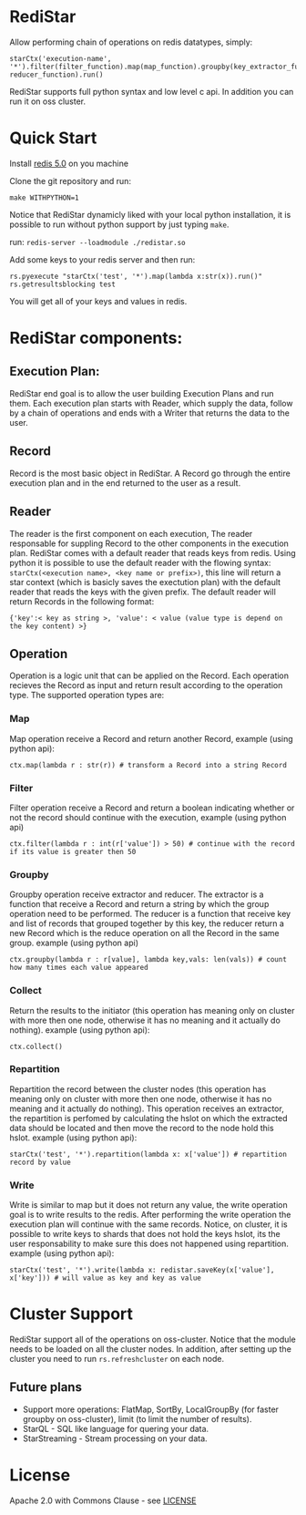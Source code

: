 # RediStar
Allow performing chain of operations on redis datatypes, simply:
```
starCtx('execution-name', '*').filter(filter_function).map(map_function).groupby(key_extractor_function, reducer_function).run()
```
RediStar supports full python syntax and low level c api. In addition you can run it on oss cluster.

# Quick Start
Install [redis 5.0](https://redis.io/) on you machine

Clone the git repository and run:
```
make WITHPYTHON=1
```

Notice that RediStar dynamicly liked with your local python installation, it is possible to run without python support by just typing `make`.

run: `redis-server --loadmodule ./redistar.so`

Add some keys to your redis server and then run:
```
rs.pyexecute "starCtx('test', '*').map(lambda x:str(x)).run()"
rs.getresultsblocking test
```
You will get all of your keys and values in redis.

# RediStar components:
## Execution Plan:
RediStar end goal is to allow the user building Execution Plans and run them. Each execution plan starts with Reader, which supply the data, follow by a chain of operations and ends with a Writer that returns the data to the user.

## Record
Record is the most basic object in RediStar. A Record go through the entire execution plan and in the end returned to the user as a result.

## Reader
The reader is the first component on each execution, The reader responsable for suppling Record to the other components in the execution plan. RediStar comes with a default reader that reads keys from redis. Using python it is possible to use the default reader with the flowing syntax: `starCtx(<execution name>, <key name or prefix>)`, this line will return a star context (which is basicly saves the exectution plan) with the default reader that reads the keys with the given prefix. The default reader will return Records in the following format:
```
{'key':< key as string >, 'value': < value (value type is depend on the key content) >}
```

## Operation
Operation is a logic unit that can be applied on the Record. Each operation recieves the Record as input and return result according to the operation type. The supported operation types are:

### Map
Map operation receive a Record and return another Record, example (using python api):
```
ctx.map(lambda r : str(r)) # transform a Record into a string Record
```

### Filter
Filter operation receive a Record and return a boolean indicating whether or not the record should continue with the execution, example (using python api)
```
ctx.filter(lambda r : int(r['value']) > 50) # continue with the record if its value is greater then 50
```

### Groupby
Groupby operation receive extractor and reducer. The extractor is a function that receive a Record and return a string by which the group operation need to be performed. The reducer is a function that receive key and list of records that grouped together by this key, the reducer return a new Record which is the reduce operation on all the Record in the same group. example (using python api)
```
ctx.groupby(lambda r : r[value], lambda key,vals: len(vals)) # count how many times each value appeared
```

### Collect
Return the results to the initiator (this operation has meaning only on cluster with more then one node, otherwise it has no meaning and it actually do nothing). example (using python api):
```
ctx.collect()
```

### Repartition
Repartition the record between the cluster nodes (this operation has meaning only on cluster with more then one node, otherwise it has no meaning and it actually do nothing). This operation receives an extractor, the repartition is perfomed by calculating the hslot on which the extracted data should be located and then move the record to the node hold this hslot.
example (using python api):
```
starCtx('test', '*').repartition(lambda x: x['value']) # repartition record by value
```

### Write
Write is similar to map but it does not return any value, the write operation goal is to write results to the redis. After performing the write operation the execution plan will continue with the same records. Notice, on cluster, it is possible to write keys to shards that does not hold the keys hslot, its the user responsability to make sure this does not happened using repartition.
example (using python api):
```
starCtx('test', '*').write(lambda x: redistar.saveKey(x['value'], x['key'])) # will value as key and key as value
```

# Cluster Support
RediStar support all of the operations on oss-cluster. Notice that the module needs to be loaded on all the cluster nodes. In addition, after setting up the cluster you need to run `rs.refreshcluster` on each node.

## Future plans
* Support more operations: FlatMap, SortBy, LocalGroupBy (for faster groupby on oss-cluster), limit (to limit the number of results).
* StarQL - SQL like language for quering your data.
* StarStreaming - Stream processing on your data.

# License

Apache 2.0 with Commons Clause - see [LICENSE](LICENSE)

